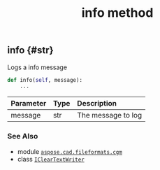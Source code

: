 ﻿---
title: info method
second_title: Aspose.CAD for Python via .NET API References
description: 
type: docs
weight: 20
url: /python-net/aspose.cad.fileformats.cgm/icleartextwriter/info/
is_root: false
---

## info {#str}

Logs a info message



```python
def info(self, message):
    ...
```


| Parameter | Type | Description |
| :- | :- | :- |
| message | str | The message to log |



### See Also
* module [`aspose.cad.fileformats.cgm`](../../)
* class [`IClearTextWriter`](/cad/python-net/aspose.cad.fileformats.cgm/icleartextwriter)
